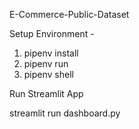 E-Commerce-Public-Dataset

Setup Environment - 

1. pipenv install
2. pipenv run
3. pipenv shell

Run Streamlit App

streamlit run dashboard.py